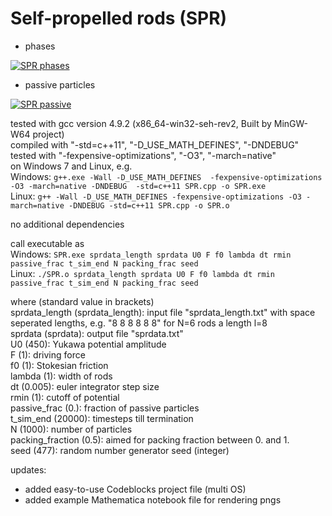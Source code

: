 # Self-propelled rods (SPR)

- phases

[![SPR phases](http://img.youtube.com/vi/Il_O4Af5o4g/0.jpg)](https://youtu.be/Il_O4Af5o4g)
- passive particles

[![SPR passive](http://img.youtube.com/vi/qkhRiROX6ss/0.jpg)](https://youtu.be/qkhRiROX6ss)


tested with gcc version 4.9.2 (x86_64-win32-seh-rev2, Built by MinGW-W64 project)   
compiled with "-std=c++11", "-D_USE_MATH_DEFINES", "-DNDEBUG"  
tested with "-fexpensive-optimizations", "-O3", "-march=native"   
on Windows 7 and Linux, e.g.  
Windows: `g++.exe -Wall -D_USE_MATH_DEFINES  -fexpensive-optimizations -O3 -march=native -DNDEBUG  -std=c++11 SPR.cpp -o SPR.exe`  
Linux: `g++ -Wall -D_USE_MATH_DEFINES -fexpensive-optimizations -O3 -march=native -DNDEBUG -std=c++11 SPR.cpp -o SPR.o`

no additional dependencies

call executable as  
Windows: `SPR.exe sprdata_length sprdata U0 F f0 lambda dt rmin passive_frac t_sim_end N packing_frac seed`  
Linux: `./SPR.o sprdata_length sprdata U0 F f0 lambda dt rmin passive_frac t_sim_end N packing_frac seed`

where (standard value in brackets)  
sprdata_length (sprdata_length): input file "sprdata_length.txt" with space seperated lengths, e.g. "8 8 8 8 8 8" for N=6 rods a length l=8  
sprdata (sprdata): output file "sprdata.txt"  
U0 (450): Yukawa potential amplitude  
F (1): driving force  
f0 (1): Stokesian friction  
lambda (1): width of rods  
dt (0.005): euler integrator step size  
rmin (1): cutoff of potential  
passive_frac (0.): fraction of passive particles  
t_sim_end (20000): timesteps till termination  
N (1000): number of particles  
packing_fraction (0.5): aimed for packing fraction between 0. and 1.  
seed (477): random number generator seed (integer)  


updates:
- added easy-to-use Codeblocks project file (multi OS)
- added example Mathematica notebook file for rendering pngs
